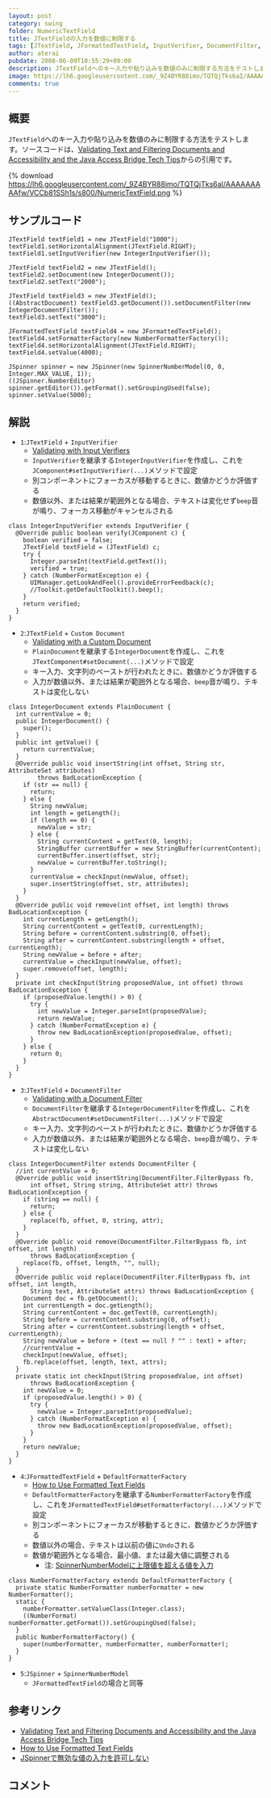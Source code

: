 ```yaml
---
layout: post
category: swing
folder: NumericTextField
title: JTextFieldの入力を数値に制限する
tags: [JTextField, JFormattedTextField, InputVerifier, DocumentFilter, PlainDocument]
author: aterai
pubdate: 2008-06-09T10:55:29+09:00
description: JTextFieldへのキー入力や貼り込みを数値のみに制限する方法をテストします。
image: https://lh6.googleusercontent.com/_9Z4BYR88imo/TQTQjTks6aI/AAAAAAAAAfw/VCCb81SSh1s/s800/NumericTextField.png
comments: true
---
```

## 概要
`JTextField`へのキー入力や貼り込みを数値のみに制限する方法をテストします。ソースコードは、[Validating Text and Filtering Documents and Accessibility and the Java Access Bridge Tech Tips](http://web.archive.org/web/20090831154020/http://java.sun.com/developer/JDCTechTips/2005/tt0518.html)からの引用です。

{% download https://lh6.googleusercontent.com/_9Z4BYR88imo/TQTQjTks6aI/AAAAAAAAAfw/VCCb81SSh1s/s800/NumericTextField.png %}

## サンプルコード
<pre class="prettyprint"><code>JTextField textField1 = new JTextField("1000");
textField1.setHorizontalAlignment(JTextField.RIGHT);
textField1.setInputVerifier(new IntegerInputVerifier());

JTextField textField2 = new JTextField();
textField2.setDocument(new IntegerDocument());
textField2.setText("2000");

JTextField textField3 = new JTextField();
((AbstractDocument) textField3.getDocument()).setDocumentFilter(new IntegerDocumentFilter());
textField3.setText("3000");

JFormattedTextField textField4 = new JFormattedTextField();
textField4.setFormatterFactory(new NumberFormatterFactory());
textField4.setHorizontalAlignment(JTextField.RIGHT);
textField4.setValue(4000);

JSpinner spinner = new JSpinner(new SpinnerNumberModel(0, 0, Integer.MAX_VALUE, 1));
((JSpinner.NumberEditor) spinner.getEditor()).getFormat().setGroupingUsed(false);
spinner.setValue(5000);
</code></pre>

## 解説
- `1`:`JTextField` + `InputVerifier`
    - [Validating with Input Verifiers](http://web.archive.org/web/20090831154020/http://java.sun.com/developer/JDCTechTips/2005/tt0518.html)
    - `InputVerifier`を継承する`IntegerInputVerifier`を作成し、これを`JComponent#setInputVerifier(...)`メソッドで設定
    - 別コンポーネントにフォーカスが移動するときに、数値かどうか評価する
    - 数値以外、または結果が範囲外となる場合、テキストは変化せず`beep`音が鳴り、フォーカス移動がキャンセルされる

<!-- dummy comment line for breaking list -->

<pre class="prettyprint"><code>class IntegerInputVerifier extends InputVerifier {
  @Override public boolean verify(JComponent c) {
    boolean verified = false;
    JTextField textField = (JTextField) c;
    try {
      Integer.parseInt(textField.getText());
      verified = true;
    } catch (NumberFormatException e) {
      UIManager.getLookAndFeel().provideErrorFeedback(c);
      //Toolkit.getDefaultToolkit().beep();
    }
    return verified;
  }
}
</code></pre>

- `2`:`JTextField` + `Custom Document`
    - [Validating with a Custom Document](http://web.archive.org/web/20090831154020/http://java.sun.com/developer/JDCTechTips/2005/tt0518.html)
    - `PlainDocument`を継承する`IntegerDocument`を作成し、これを`JTextComponent#setDocument(...)`メソッドで設定
    - キー入力、文字列のペーストが行われたときに、数値かどうか評価する
    - 入力が数値以外、または結果が範囲外となる場合、`beep`音が鳴り、テキストは変化しない

<!-- dummy comment line for breaking list -->

<pre class="prettyprint"><code>class IntegerDocument extends PlainDocument {
  int currentValue = 0;
  public IntegerDocument() {
    super();
  }
  public int getValue() {
    return currentValue;
  }
  @Override public void insertString(int offset, String str, AttributeSet attributes)
        throws BadLocationException {
    if (str == null) {
      return;
    } else {
      String newValue;
      int length = getLength();
      if (length == 0) {
        newValue = str;
      } else {
        String currentContent = getText(0, length);
        StringBuffer currentBuffer = new StringBuffer(currentContent);
        currentBuffer.insert(offset, str);
        newValue = currentBuffer.toString();
      }
      currentValue = checkInput(newValue, offset);
      super.insertString(offset, str, attributes);
    }
  }
  @Override public void remove(int offset, int length) throws BadLocationException {
    int currentLength = getLength();
    String currentContent = getText(0, currentLength);
    String before = currentContent.substring(0, offset);
    String after = currentContent.substring(length + offset, currentLength);
    String newValue = before + after;
    currentValue = checkInput(newValue, offset);
    super.remove(offset, length);
  }
  private int checkInput(String proposedValue, int offset) throws BadLocationException {
    if (proposedValue.length() &gt; 0) {
      try {
        int newValue = Integer.parseInt(proposedValue);
        return newValue;
      } catch (NumberFormatException e) {
        throw new BadLocationException(proposedValue, offset);
      }
    } else {
      return 0;
    }
  }
}
</code></pre>

- `3`:`JTextField` + `DocumentFilter`
    - [Validating with a Document Filter](http://web.archive.org/web/20090831154020/http://java.sun.com/developer/JDCTechTips/2005/tt0518.html)
    - `DocumentFilter`を継承する`IntegerDocumentFilter`を作成し、これを`AbstractDocument#setDocumentFilter(...)`メソッドで設定
    - キー入力、文字列のペーストが行われたときに、数値かどうか評価する
    - 入力が数値以外、または結果が範囲外となる場合、`beep`音が鳴り、テキストは変化しない

<!-- dummy comment line for breaking list -->

<pre class="prettyprint"><code>class IntegerDocumentFilter extends DocumentFilter {
  //int currentValue = 0;
  @Override public void insertString(DocumentFilter.FilterBypass fb,
      int offset, String string, AttributeSet attr) throws BadLocationException {
    if (string == null) {
      return;
    } else {
      replace(fb, offset, 0, string, attr);
    }
  }
  @Override public void remove(DocumentFilter.FilterBypass fb, int offset, int length)
      throws BadLocationException {
    replace(fb, offset, length, "", null);
  }
  @Override public void replace(DocumentFilter.FilterBypass fb, int offset, int length,
      String text, AttributeSet attrs) throws BadLocationException {
    Document doc = fb.getDocument();
    int currentLength = doc.getLength();
    String currentContent = doc.getText(0, currentLength);
    String before = currentContent.substring(0, offset);
    String after = currentContent.substring(length + offset, currentLength);
    String newValue = before + (text == null ? "" : text) + after;
    //currentValue =
    checkInput(newValue, offset);
    fb.replace(offset, length, text, attrs);
  }
  private static int checkInput(String proposedValue, int offset)
      throws BadLocationException {
    int newValue = 0;
    if (proposedValue.length() &gt; 0) {
      try {
        newValue = Integer.parseInt(proposedValue);
      } catch (NumberFormatException e) {
        throw new BadLocationException(proposedValue, offset);
      }
    }
    return newValue;
  }
}
</code></pre>

- `4`:`JFormattedTextField` + `DefaultFormatterFactory`
    - [How to Use Formatted Text Fields](https://docs.oracle.com/javase/tutorial/uiswing/components/formattedtextfield.html)
    - `DefaultFormatterFactory`を継承する`NumberFormatterFactory`を作成し、これを`JFormattedTextField#setFormatterFactory(...)`メソッドで設定
    - 別コンポーネントにフォーカスが移動するときに、数値かどうか評価する
    - 数値以外の場合、テキストは以前の値に`Undo`される
    - 数値が範囲外となる場合、最小値、または最大値に調整される
        - 注: [SpinnerNumberModelに上限値を超える値を入力](https://ateraimemo.com/Swing/SpinnerNumberModel.html)

<!-- dummy comment line for breaking list -->

<pre class="prettyprint"><code>class NumberFormatterFactory extends DefaultFormatterFactory {
  private static NumberFormatter numberFormatter = new NumberFormatter();
  static {
    numberFormatter.setValueClass(Integer.class);
    ((NumberFormat) numberFormatter.getFormat()).setGroupingUsed(false);
  }
  public NumberFormatterFactory() {
    super(numberFormatter, numberFormatter, numberFormatter);
  }
}
</code></pre>

- `5`:`JSpinner` + `SpinnerNumberModel`
    - `JFormattedTextField`の場合と同等

<!-- dummy comment line for breaking list -->

## 参考リンク
- [Validating Text and Filtering Documents and Accessibility and the Java Access Bridge Tech Tips](http://web.archive.org/web/20090831154020/http://java.sun.com/developer/JDCTechTips/2005/tt0518.html)
- [How to Use Formatted Text Fields](https://docs.oracle.com/javase/tutorial/uiswing/components/formattedtextfield.html)
- [JSpinnerで無効な値の入力を許可しない](https://ateraimemo.com/Swing/NumberFormatter.html)

<!-- dummy comment line for breaking list -->

## コメント

